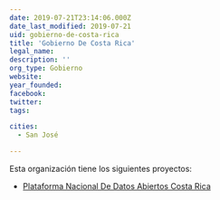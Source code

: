 ```yaml
---
date: 2019-07-21T23:14:06.000Z
date_last_modified: 2019-07-21
uid: gobierno-de-costa-rica
title: 'Gobierno De Costa Rica'
legal_name: 
description: ''
org_type: Gobierno
website: 
year_founded: 
facebook: 
twitter: 
tags:

cities: 
  - San José

---
```


Esta organización tiene los siguientes proyectos:

- [Plataforma Nacional De Datos Abiertos Costa Rica](/proyectos/plataforma-nacional-de-datos-abiertos-costa-rica)
